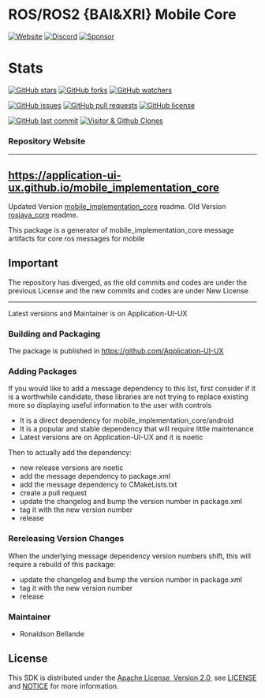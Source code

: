 # ROS/ROS2 {BAI&XRI} Mobile Core

[![Website](https://img.shields.io/badge/Visit%20our-Website-0099cc?style=for-the-badge)](https://https://application-ui-ux.github.io)
[![Discord](https://img.shields.io/badge/Join%20our-Discord-7289DA?logo=discord&style=for-the-badge)](https://discord.gg/Yc72nd4w)
[![Sponsor](https://img.shields.io/badge/Sponsor-Application%20UI%20UX%20Research-red?style=for-the-badge&logo=github)](https://github.com/sponsors/Application-UI-UX)


# Stats
[![GitHub stars](https://img.shields.io/github/stars/Application-UI-UX/mobile_implementation_core.svg?style=social)](https://github.com/Application-UI-UX/mobile_implementation_core/stargazers)
[![GitHub forks](https://img.shields.io/github/forks/Application-UI-UX/mobile_implementation_core.svg?style=social)](https://github.com/Application-UI-UX/mobile_implementation_core/network)
[![GitHub watchers](https://img.shields.io/github/watchers/Application-UI-UX/mobile_implementation_core.svg?style=social)](https://github.com/Application-UI-UX/mobile_implementation_core/watchers)

[![GitHub issues](https://img.shields.io/github/issues/Application-UI-UX/mobile_implementation_core.svg)](https://github.com/Application-UI-UX/mobile_implementation_core/issues)
[![GitHub pull requests](https://img.shields.io/github/issues-pr/Application-UI-UX/mobile_implementation_core.svg)](https://github.com/Application-UI-UX/mobile_implementation_core/pulls)
[![GitHub license](https://img.shields.io/github/license/Application-UI-UX/mobile_implementation_core.svg)](https://github.com/Application-UI-UX/mobile_implementation_core/blob/main/LICENSE)

[![GitHub last commit](https://img.shields.io/github/last-commit/Application-UI-UX/mobile_implementation_core.svg)](https://github.com/Application-UI-UX/mobile_implementation_core/commits)
[![Visitor & Github Clones](https://img.shields.io/badge/dynamic/json?color=2e8b57&label=Visitor%20%26%20GitHub%20Clones&query=$.count&url=https://api.github.com/repos/Application-UI-UX/mobile_implementation_core/traffic)](https://github.com/Application-UI-UX/mobile_implementation_core)


### Repository Website
---------------------------------------------------------------------------------------
https://application-ui-ux.github.io/mobile_implementation_core
---------------------------------------------------------------------------------------

Updated Version [mobile_implementation_core](https://github.com/Application-UI-UX/mobile_implementation_core) readme.
Old Version [rosjava_core](https://github.com/rosjava/rosjava_core) readme.

This package is a generator of mobile_implementation_core message artifacts for core ros messages for mobile



## Important
The repository has diverged, as the old commits and codes are under the previous License and
the new commits and codes are under New License

---------------------------------------------------------------------------------------
Latest versions and Maintainer is on Application-UI-UX

### Building and Packaging
The package is published in https://github.com/Application-UI-UX

### Adding Packages

If you would like to add a message dependency to this list, first consider if it is a worthwhile candidate, these libraries 
are not trying  to replace existing more so displaying useful information to the user with controls

* It is a direct dependency for mobile_implementation_core/android
* It is a popular and stable dependency that will require little maintenance
* Latest versions are on Application-UI-UX and it is noetic

Then to actually add the dependency:

* new release versions are noetic
* add the message dependency to package.xml
* add the message dependency to CMakeLists.txt
* create a pull request
* update the changelog and bump the version number in package.xml
* tag it with the new version number
* release

### Rereleasing Version Changes

When the underlying message dependency version numbers shift, this will
require a rebuild of this package:

* update the changelog and bump the version number in package.xml
* tag it with the new version number
* release


### Maintainer
* Ronaldson Bellande


## License
This SDK is distributed under the [Apache License, Version 2.0](https://www.apache.org/licenses/LICENSE-2.0), see [LICENSE](https://github.com/Application-UI-UX/mobile_implementation_core_build_tools/blob/master/LICENSE) and [NOTICE](https://github.com/Application-UI-UX//blob/master/LICENSE) for more information.
